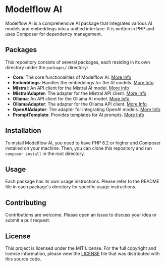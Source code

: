 # Modelflow AI

Modelflow AI is a comprehensive AI package that integrates various AI models and embeddings into a unified interface. It
is written in PHP and uses Composer for dependency management.

## Packages

This repository consists of several packages, each residing in its own directory under the `packages/` directory:

- **Core**: The core functionalities of Modelflow AI. [More Info](https://github.com/modelflow-ai/core)
- **Embeddings**: Handles the embeddings for the AI models. [More Info](https://github.com/modelflow-ai/embeddings)
- **Mistral**: An API client for the Mistral AI model. [More Info](https://github.com/modelflow-ai/mistral)
- **MistralAdapter**: The adapter for the Mistral API client. [More Info](https://github.com/modelflow-ai/mistral-adapter)
- **Ollama**: An API client for the Ollama AI model. [More Info](https://github.com/modelflow-ai/ollama)
- **OllamaAdapter**: The adapter for the Ollama API client. [More Info](https://github.com/modelflow-ai/ollama-adapter)
- **OpenAIAdapter**: The adapter for integrating OpenAI models. [More Info](https://github.com/modelflow-ai/openai-adapter)
- **PromptTemplate**: Provides templates for AI prompts. [More Info](https://github.com/modelflow-ai/prompt-template)

## Installation

To install Modelflow AI, you need to have PHP 8.2 or higher and Composer installed on your machine. Then, you can clone
this repository and run `composer install` in the root directory.

## Usage

Each package has its own usage instructions. Please refer to the README file in each package's directory for specific
usage instructions.

## Contributing

Contributions are welcome. Please open an issue to discuss your idea or submit a pull request.

## License

This project is licensed under the MIT License. For the full copyright and license information, please view the
[LICENSE](LICENSE) file that was distributed with this source code.
